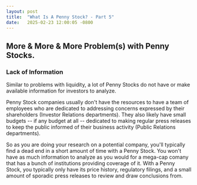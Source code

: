 ```yaml
---
layout: post
title:  "What Is A Penny Stock? - Part 5"
date:   2025-02-23 12:00:05 -0800
---
```

## More & More & More Problem(s) with Penny Stocks.

### Lack of Information

Similar to problems with liquidity, a lot of Penny Stocks do not have or make available information for investors to analyze.

Penny Stock companies usually don't have the resources to have a team of employees who are dedicated to addressing concerns expressed by their shareholders (Investor Relations departments).  They also likely have small budgets -- if any budget at all -- dedicated to making regular press releases to keep the public informed of their business activity (Public Relations departments).

So as you are doing your research on a potential company, you'll typically find a dead end in a short amount of time with a Penny Stock.  You won't have as much information to analyze as you would for a mega-cap comany that has a bunch of institutions providing coverage of it.  With a Penny Stock, you typically only have its price history, regulatory filings, and a small amount of sporadic press releases to review and draw conclusions from.